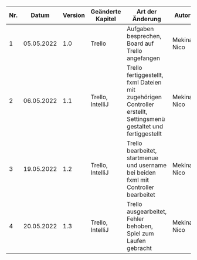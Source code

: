| Nr. | Datum      | Version | Geänderte Kapitel | Art der  Änderung     | Autor       | Status |
|-----|------------|---------|-------------------|-----------------------|-------------|--------|
| 1   | 05.05.2022 | 1.0     | Trello            | Aufgaben besprechen, Board auf Trello angefangen | Mekina Nico | iB |
| 2   | 06.05.2022 | 1.1     | Trello, IntelliJ  | Trello fertiggestellt, fxml Dateien mit zugehörigen Controller erstellt, Settingsmenü gestaltet und fertiggestellt | Mekina Nico | iB |
| 3   | 19.05.2022 | 1.2     | Trello, IntelliJ  | Trello bearbeitet, startmenue und username bei beiden fxml mit Controller bearbeitet | Mekina Nico | iB |
| 4   | 20.05.2022 | 1.3     | Trello, IntelliJ  | Trello ausgearbeitet, Fehler behoben, Spiel zum Laufen gebracht | Mekina Nico | iB |